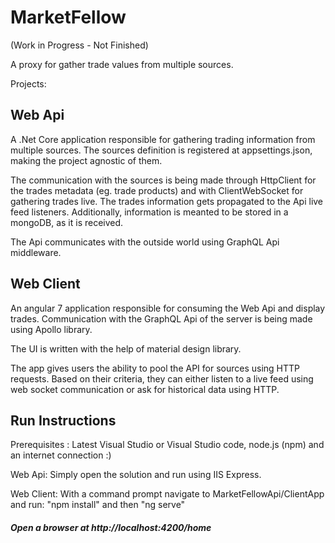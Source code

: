 # MarketFellow

(Work in Progress - Not Finished)

A proxy for gather trade values from multiple sources.

Projects:


## Web Api ######################################

A .Net Core application responsible for gathering trading information from multiple sources. 
The sources definition is registered at appsettings.json, making the project agnostic of them.

The communication with the sources is being made through HttpClient for the trades metadata (eg. trade products) 
and with ClientWebSocket for gathering trades live. 
The trades information gets propagated to the Api live feed listeners.
Additionally, information is meanted to be stored in a mongoDB, as it is received.

The Api communicates with the outside world using GraphQL Api middleware.

## Web Client ######################################

An angular 7 application responsible for consuming the Web Api and display trades.
Communication with the GraphQL Api of the server is being made using Apollo library.

The UI is written with the help of material design library.

The app gives users the ability to pool the API for sources using HTTP requests.
Based on their criteria, they can either listen to a live feed using web socket communication or ask for historical data using HTTP.


## Run Instructions ##############################

Prerequisites : Latest Visual Studio or Visual Studio code, node.js (npm) and an internet connection :)

Web Api: Simply open the solution and run using IIS Express.
 
Web Client: With a command prompt navigate to MarketFellowApi/ClientApp and run: "npm install" and then "ng serve"
 
 ##### Open a browser at http://localhost:4200/home

